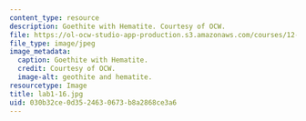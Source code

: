 ```yaml
---
content_type: resource
description: Goethite with Hematite. Courtesy of OCW.
file: https://ol-ocw-studio-app-production.s3.amazonaws.com/courses/12-108-structure-of-earth-materials-fall-2004/030b32ce0d3524630673b8a2868ce3a6_lab1-16.jpg
file_type: image/jpeg
image_metadata:
  caption: Goethite with Hematite.
  credit: Courtesy of OCW.
  image-alt: geothite and hematite.
resourcetype: Image
title: lab1-16.jpg
uid: 030b32ce-0d35-2463-0673-b8a2868ce3a6
---
```

